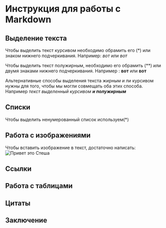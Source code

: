 # Инструкция для работы с Markdown

## Выделение текста

Чтобы выделить текст курсивом необходимо обрамить его (*) или знаком нижнего подчеркивания. Например: *вот* или _вот_

Чтобы выделить текст полужирным, необходимо его обрамить (**) или двумя знаками нижнего подчеркивания. Например : **вот** или __вот__

Альтернативные способы выделения текста жирным и ли курсивом нужны для того, чтобы мы могли совмещать оба этих способа. Например _текст выделенный курсивом **и полужирным**_

## Списки
Чтобы выделить ненумерованный список используем(*)
## Работа с изображениями

Чтобы вставить изображение в текст,  достаточно написать: ![Привет это Стеша](Стеша.jpg)
## Ссылки

## Работа с таблицами

## Цитаты 

## Заключение